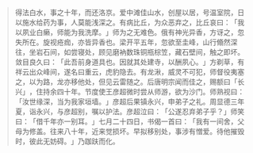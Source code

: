 > 得法白水，事之十年，而还洛京。爱中滩佳山水，创屋以居，号温室院，日以施水给药为事，人莫能浅深之。有病比丘，为众恶弃之，比丘哀曰：​「我以夙业白癞，师能为我洗摩。​」师为之无难色。俄有神光异香，方讶之，忽失所在。旋视疮痂，亦皆异香也。梁开平五年，忽欲至圭峰，山行翛然深往，坐岩石间，如尝寝处，顾见磨衲数珠铜瓶棕笠，藏石壁间，触之即坏。敛目良久曰：​「此吾前身道具也。因就其处建寺，以酬夙心。​」方剃草，有祥云出众峰间，遂名曰重云，虎豹隐去。有龙湫，威灵不可犯，师督役夷塞之，以为路，龙亦移他处，但见云雷随之。后唐明宗闻而佳之，赐额曰「长兴」​，住持余四十年。节度使王彦超微时尝从师游，欲为沙门。师熟视曰：​「汝世缘深，当为我家垣墙。​」彦超后果镇永兴，申弟子之礼。周显德三年夏，诣永兴，与彦超别，嘱以护法。彦超泣曰：​「公遂忍弃弟子乎？​」师笑曰：​「借千年亦一别耳。​」七月二十四日，书偈一首曰：​「我有一间舍，父母为修盖。往来八十年，近来觉损坏。早拟移别处，事涉有憎爱。待他摧毁时，彼此无妨碍。​」乃跏趺而化。


